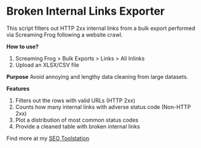 # Broken Internal Links Exporter

This script filters out HTTP 2xx internal links from a bulk export performed via Screaming Frog following a website crawl.

**How to use?**
1. Screaming Frog > Bulk Exports > Links > All Inlinks
2. Upload an XLSX/CSV file

**Purpose**
Avoid annoying and lengthy data cleaning from large datasets.

**Features**
1. Filters out the rows with valid URLs (HTTP 2xx)
2. Counts how many internal links with adverse status code (Non-HTTP 2xx)
3. Plot a distribution of most common status codes
4. Provide a cleaned table with broken internal links 


Find more at my <a href="https://seodepths.com/tools-for-seo/" target="_blank" rel="noopener">SEO Toolstation</a>
